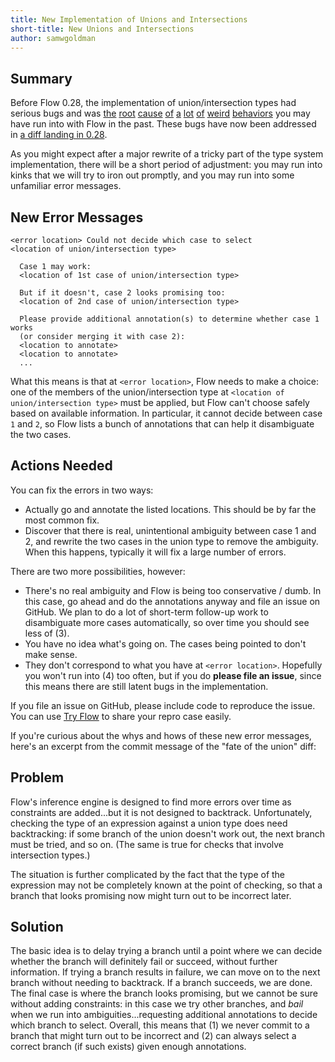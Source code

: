 ```yaml
---
title: New Implementation of Unions and Intersections
short-title: New Unions and Intersections
author: samwgoldman
---
```


## Summary

Before Flow 0.28, the implementation of union/intersection types had serious bugs and was [the][gh1759] [root][gh1664] [cause][gh1663] [of][gh1462] [a][gh1455] [lot][gh1371] [of][gh1349] [weird][gh842] [behaviors][gh815] you may have run into with Flow in the past. These bugs have now been addressed in [a diff landing in 0.28][fotu].

<!--truncate-->

As you might expect after a major rewrite of a tricky part of the type system implementation, there will be a short period of adjustment: you may run into kinks that we will try to iron out promptly, and you may run into some unfamiliar error messages.

## New Error Messages

```
<error location> Could not decide which case to select
<location of union/intersection type>

  Case 1 may work:
  <location of 1st case of union/intersection type>

  But if it doesn't, case 2 looks promising too:
  <location of 2nd case of union/intersection type>

  Please provide additional annotation(s) to determine whether case 1 works
  (or consider merging it with case 2):
  <location to annotate>
  <location to annotate>
  ...
```

What this means is that at `<error location>`, Flow needs to make a choice: one of the members of the union/intersection type at `<location of union/intersection type>` must be applied, but Flow can't choose safely based on available information. In particular, it cannot decide between case `1` and `2`, so Flow lists a bunch of annotations that can help it disambiguate the two cases.

## Actions Needed

You can fix the errors in two ways:

* Actually go and annotate the listed locations. This should be by far the most common fix.
* Discover that there is real, unintentional ambiguity between case 1 and 2, and rewrite the two cases in the union type to remove the ambiguity. When this happens, typically it will fix a large number of errors.

There are two more possibilities, however:

* There's no real ambiguity and Flow is being too conservative / dumb. In this case, go ahead and do the annotations anyway and file an issue on GitHub. We plan to do a lot of short-term follow-up work to disambiguate more cases automatically, so over time you should see less of (3).
* You have no idea what's going on. The cases being pointed to don't make sense.
* They don't correspond to what you have at `<error location>`. Hopefully you won't run into (4) too often, but if you do **please file an issue**, since this means there are still latent bugs in the implementation.

If you file an issue on GitHub, please include code to reproduce the issue. You can use [Try Flow](http://samgoldman.sb.facebook.com:8080/try/) to share your repro case easily.

If you're curious about the whys and hows of these new error messages, here's an excerpt from the commit message of the "fate of the union" diff:

## Problem

Flow's inference engine is designed to find more errors over time as constraints are added...but it is not designed to backtrack. Unfortunately, checking the type of an expression against a union type does need backtracking: if some branch of the union doesn't work out, the next branch must be tried, and so on. (The same is true for checks that involve intersection types.)

The situation is further complicated by the fact that the type of the expression may not be completely known at the point of checking, so that a branch that looks promising now might turn out to be incorrect later.

## Solution

The basic idea is to delay trying a branch until a point where we can decide whether the branch will definitely fail or succeed, without further information. If trying a branch results in failure, we can move on to the next branch without needing to backtrack. If a branch succeeds, we are done. The final case is where the branch looks promising, but we cannot be sure without adding constraints: in this case we try other branches, and *bail* when we run into ambiguities...requesting additional annotations to decide which branch to select. Overall, this means that (1) we never commit to a branch that might turn out to be incorrect and (2) can always select a correct branch (if such exists) given enough annotations.

[gh1759]: https://github.com/facebook/flow/issues/1759
[gh1664]: https://github.com/facebook/flow/issues/1664
[gh1663]: https://github.com/facebook/flow/issues/1663
[gh1462]: https://github.com/facebook/flow/issues/1462
[gh1455]: https://github.com/facebook/flow/issues/1455
[gh1371]: https://github.com/facebook/flow/issues/1371
[gh1349]: https://github.com/facebook/flow/issues/1349
[gh842]: https://github.com/facebook/flow/issues/824
[gh815]: https://github.com/facebook/flow/issues/815
[fotu]: https://github.com/facebook/flow/commit/2df7671e7bda770b95e6b1eaede96d7a8ab1f2ac
